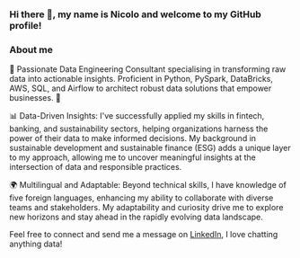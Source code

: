### Hi there 👋, my name is Nicolo and welcome to my GitHub profile!

<!--
**masnicolo/masnicolo** is a ✨ _special_ ✨ repository because its `README.md` (this file) appears on your GitHub profile.

Here are some ideas to get you started:

- 🔭 I’m currently working on ...
- 🌱 I’m currently learning ...
- 👯 I’m looking to collaborate on ...
- 🤔 I’m looking for help with ...
- 💬 Ask me about ...
- 📫 How to reach me: ...
- 😄 Pronouns: ...
- ⚡ Fun fact: ...
-->
### About me
🔌 Passionate Data Engineering Consultant specialising in transforming raw data into actionable insights. Proficient in Python, PySpark, DataBricks, AWS, SQL, and Airflow to architect robust data solutions that empower businesses. 🚀

📊 Data-Driven Insights: I've successfully applied my skills in fintech, banking, and sustainability sectors, helping organizations harness the power of their data to make informed decisions. My background in sustainable development and sustainable finance (ESG) adds a unique layer to my approach, allowing me to uncover meaningful insights at the intersection of data and responsible practices.

🌍 Multilingual and Adaptable: Beyond technical skills, I have knowledge of five foreign languages, enhancing my ability to collaborate with diverse teams and stakeholders. My adaptability and curiosity drive me to explore new horizons and stay ahead in the rapidly evolving data landscape.


Feel free to connect and send me a message on [LinkedIn](https://www.linkedin.com/in/nicolo-mastronardi/), I love chatting anything data!  

